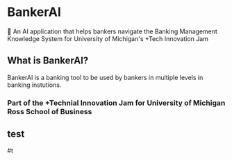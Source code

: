 # BankerAI
🏦 An AI application that helps bankers navigate the Banking Management Knowledge System for University of Michigan's +Tech Innovation Jam

## What is BankerAI?
BankerAI is a banking tool to be used by bankers in multiple levels in banking instutions. 

### Part of the +Technial Innovation Jam for University of Michigan Ross School of Business

## test
#t

